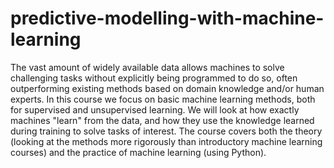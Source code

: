 # predictive-modelling-with-machine-learning

The vast amount of widely available data allows machines to solve challenging tasks without explicitly being programmed to do so, often outperforming existing methods based on domain knowledge and/or human experts.
In this course we focus on basic machine learning methods, both for supervised and unsupervised learning. We will look at how exactly machines "learn" from the data, and how they use the knowledge learned during training to solve tasks of interest.
The course covers both the theory (looking at the methods more rigorously than introductory machine learning courses) and the practice of machine learning (using Python).
